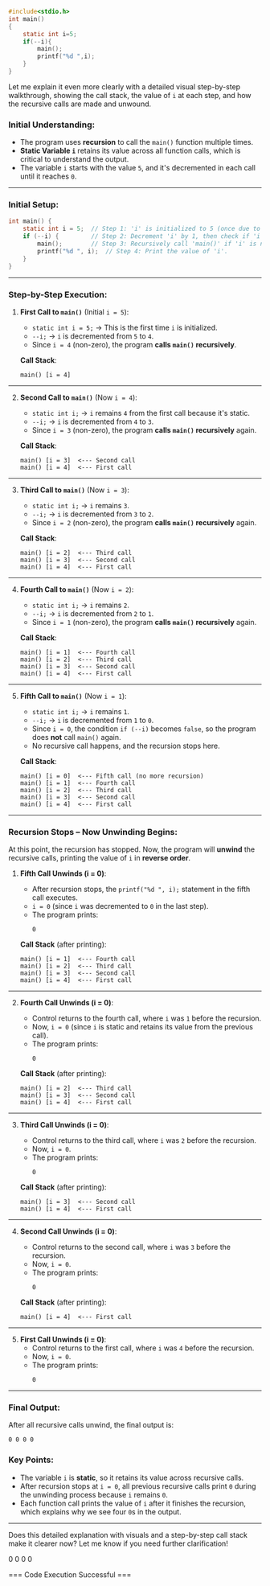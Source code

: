 ```c
#include<stdio.h>
int main()
{
	static int i=5;
	if(--i){
		main();
		printf("%d ",i);
	} 
}
```

Let me explain it even more clearly with a detailed visual step-by-step walkthrough, showing the call stack, the value of `i` at each step, and how the recursive calls are made and unwound.

### Initial Understanding:
- The program uses **recursion** to call the `main()` function multiple times.
- **Static Variable `i`** retains its value across all function calls, which is critical to understand the output.
- The variable `i` starts with the value `5`, and it's decremented in each call until it reaches `0`.

---

### Initial Setup:
```c
int main() {
    static int i = 5;  // Step 1: 'i' is initialized to 5 (once due to 'static').
    if (--i) {         // Step 2: Decrement 'i' by 1, then check if 'i' is non-zero.
        main();        // Step 3: Recursively call 'main()' if 'i' is non-zero.
        printf("%d ", i);  // Step 4: Print the value of 'i'.
    }
}
```

---

### **Step-by-Step Execution**:

1. **First Call to `main()`** (Initial `i = 5`):
   - `static int i = 5;` → This is the first time `i` is initialized. 
   - `--i;` → `i` is decremented from `5` to `4`.
   - Since `i = 4` (non-zero), the program **calls `main()` recursively**.

   **Call Stack**:
   ```
   main() [i = 4]
   ```

---

2. **Second Call to `main()`** (Now `i = 4`):
   - `static int i;` → `i` remains `4` from the first call because it's static.
   - `--i;` → `i` is decremented from `4` to `3`.
   - Since `i = 3` (non-zero), the program **calls `main()` recursively** again.

   **Call Stack**:
   ```
   main() [i = 3]  <--- Second call
   main() [i = 4]  <--- First call
   ```

---

3. **Third Call to `main()`** (Now `i = 3`):
   - `static int i;` → `i` remains `3`.
   - `--i;` → `i` is decremented from `3` to `2`.
   - Since `i = 2` (non-zero), the program **calls `main()` recursively** again.

   **Call Stack**:
   ```
   main() [i = 2]  <--- Third call
   main() [i = 3]  <--- Second call
   main() [i = 4]  <--- First call
   ```

---

4. **Fourth Call to `main()`** (Now `i = 2`):
   - `static int i;` → `i` remains `2`.
   - `--i;` → `i` is decremented from `2` to `1`.
   - Since `i = 1` (non-zero), the program **calls `main()` recursively** again.

   **Call Stack**:
   ```
   main() [i = 1]  <--- Fourth call
   main() [i = 2]  <--- Third call
   main() [i = 3]  <--- Second call
   main() [i = 4]  <--- First call
   ```

---

5. **Fifth Call to `main()`** (Now `i = 1`):
   - `static int i;` → `i` remains `1`.
   - `--i;` → `i` is decremented from `1` to `0`.
   - Since `i = 0`, the condition `if (--i)` becomes `false`, so the program does **not** call `main()` again.
   - No recursive call happens, and the recursion stops here.

   **Call Stack**:
   ```
   main() [i = 0]  <--- Fifth call (no more recursion)
   main() [i = 1]  <--- Fourth call
   main() [i = 2]  <--- Third call
   main() [i = 3]  <--- Second call
   main() [i = 4]  <--- First call
   ```

---

### **Recursion Stops – Now Unwinding Begins**:
At this point, the recursion has stopped. Now, the program will **unwind** the recursive calls, printing the value of `i` in **reverse order**.

1. **Fifth Call Unwinds (i = 0)**:
   - After recursion stops, the `printf("%d ", i);` statement in the fifth call executes.
   - `i = 0` (since `i` was decremented to `0` in the last step).
   - The program prints:
     ```
     0
     ```

   **Call Stack** (after printing):
   ```
   main() [i = 1]  <--- Fourth call
   main() [i = 2]  <--- Third call
   main() [i = 3]  <--- Second call
   main() [i = 4]  <--- First call
   ```

---

2. **Fourth Call Unwinds (i = 0)**:
   - Control returns to the fourth call, where `i` was `1` before the recursion.
   - Now, `i = 0` (since `i` is static and retains its value from the previous call).
   - The program prints:
     ```
     0
     ```

   **Call Stack** (after printing):
   ```
   main() [i = 2]  <--- Third call
   main() [i = 3]  <--- Second call
   main() [i = 4]  <--- First call
   ```

---

3. **Third Call Unwinds (i = 0)**:
   - Control returns to the third call, where `i` was `2` before the recursion.
   - Now, `i = 0`.
   - The program prints:
     ```
     0
     ```

   **Call Stack** (after printing):
   ```
   main() [i = 3]  <--- Second call
   main() [i = 4]  <--- First call
   ```

---

4. **Second Call Unwinds (i = 0)**:
   - Control returns to the second call, where `i` was `3` before the recursion.
   - Now, `i = 0`.
   - The program prints:
     ```
     0
     ```

   **Call Stack** (after printing):
   ```
   main() [i = 4]  <--- First call
   ```

---

5. **First Call Unwinds (i = 0)**:
   - Control returns to the first call, where `i` was `4` before the recursion.
   - Now, `i = 0`.
   - The program prints:
     ```
     0
     ```

---

### **Final Output**:
After all recursive calls unwind, the final output is:
```
0 0 0 0
```

### Key Points:
- The variable `i` is **static**, so it retains its value across recursive calls.
- After recursion stops at `i = 0`, all previous recursive calls print `0` during the unwinding process because `i` remains `0`.
- Each function call prints the value of `i` after it finishes the recursion, which explains why we see four `0`s in the output.

---

Does this detailed explanation with visuals and a step-by-step call stack make it clearer now? Let me know if you need further clarification!

0 0 0 0 

=== Code Execution Successful ===
